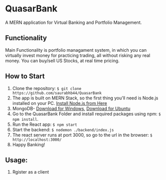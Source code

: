 # QuasarBank

A MERN application for Virtual Banking and Portfolio Management.

## Functionality
Main Functionality is portfolio managament system, in which you can virtually invest money for practicing trading, all without risking any real money.
You can buy/sell US Stocks, at real time pricing.

## How to Start

1) Clone the repository: `$ git clone https://github.com/saurabhb44/QuasarBank`
2) The app is built on MERN Stack, so the first thing you'll need is Node.js installed on your PC. 
[Install Node.js from Here](https://nodejs.org/en/download/)
3) MongoDB- [Download for Windows](https://fastdl.mongodb.org/windows/mongodb-windows-x86_64-4.4.0-signed.msi), [Download for Ubuntu](https://repo.mongodb.org/apt/ubuntu/dists/focal/mongodb-org/4.4/multiverse/binary-amd64/mongodb-org-server_4.4.0_amd64.deb)
4) Go to the QuasarBank Folder and install required packages using npm: `$ npm install`.
5) Run the React app: `$ npm start`
6) Start the backend: `$ nodemon ./backend/index.js`
7) The react server runs at port 3000, so go to the url in the browser: `$ http://localhost:3000/`
8) Happy Banking!

## Usage:
1) Rgister as a client
